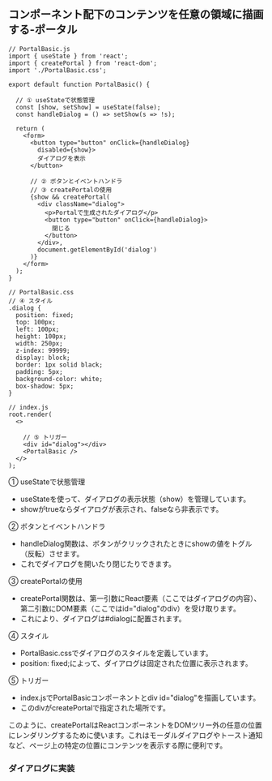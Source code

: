 ## コンポーネント配下のコンテンツを任意の領域に描画する-ポータル
```
// PortalBasic.js
import { useState } from 'react';
import { createPortal } from 'react-dom';
import './PortalBasic.css';

export default function PortalBasic() {

  // ① useStateで状態管理
  const [show, setShow] = useState(false);
  const handleDialog = () => setShow(s => !s);

  return (
    <form>
      <button type="button" onClick={handleDialog}
        disabled={show}>
        ダイアログを表示
      </button>

      // ② ボタンとイベントハンドラ
      // ③ createPortalの使用
      {show && createPortal(
        <div className="dialog">
          <p>Portalで生成されたダイアログ</p>
          <button type="button" onClick={handleDialog}>
            閉じる
          </button>
        </div>,
        document.getElementById('dialog')
      )}
    </form>
  );
}
```
```
// PortalBasic.css
// ④ スタイル
.dialog {
  position: fixed;
  top: 100px;
  left: 100px;
  height: 100px;
  width: 250px;
  z-index: 99999;
  display: block;
  border: 1px solid black;
  padding: 5px;
  background-color: white;
  box-shadow: 5px;
}
```
```
// index.js
root.render(
  <>

    // ⑤ トリガー
    <div id="dialog"></div>
    <PortalBasic />
  </>
);
```
① useStateで状態管理
- useStateを使って、ダイアログの表示状態（show）を管理しています。
- showがtrueならダイアログが表示され、falseなら非表示です。

② ボタンとイベントハンドラ
- handleDialog関数は、ボタンがクリックされたときにshowの値をトグル（反転）させます。
- これでダイアログを開いたり閉じたりできます。

③ createPortalの使用
- createPortal関数は、第一引数にReact要素（ここではダイアログの内容）、第二引数にDOM要素（ここではid="dialog"のdiv）を受け取ります。
- これにより、ダイアログは#dialogに配置されます。

④ スタイル
- PortalBasic.cssでダイアログのスタイルを定義しています。
- position: fixed;によって、ダイアログは固定された位置に表示されます。

⑤ トリガー
- index.jsでPortalBasicコンポーネントとdiv id="dialog"を描画しています。
- このdivがcreatePortalで指定された場所です。
  
このように、createPortalはReactコンポーネントをDOMツリー外の任意の位置にレンダリングするために使います。これはモーダルダイアログやトースト通知など、ページ上の特定の位置にコンテンツを表示する際に便利です。

### ダイアログに実装
